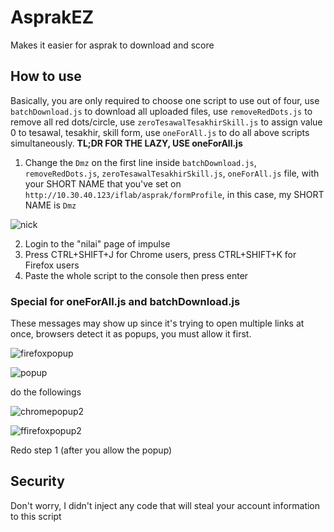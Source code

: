 # AsprakEZ
Makes it easier for asprak to download and score

## How to use
Basically, you are only required to choose one script to use out of four, use `batchDownload.js` to download all uploaded files, use `removeRedDots.js` to remove all red dots/circle, use `zeroTesawalTesakhirSkill.js` to assign value 0 to tesawal, tesakhir, skill form, use `oneForAll.js` to do all above scripts simultaneously. **TL;DR FOR THE LAZY, USE oneForAll.js**

1. Change the `Dmz` on the first line inside `batchDownload.js`, `removeRedDots.js`, `zeroTesawalTesakhirSkill.js`, `oneForAll.js` file, with your SHORT NAME that you've set on `http://10.30.40.123/iflab/asprak/formProfile`, in this case, my SHORT NAME is `Dmz`

![nick](https://user-images.githubusercontent.com/4760947/32130756-8522fa4a-bbc8-11e7-8e2d-b85e2885d485.png)

2. Login to the "nilai" page of impulse
3. Press CTRL+SHIFT+J for Chrome users, press CTRL+SHIFT+K for Firefox users
4. Paste the whole script to the console then press enter

### Special for oneForAll.js and batchDownload.js
These messages may show up since it's trying to open multiple links at once, browsers detect it as popups, you must allow it first.

![firefoxpopup](https://user-images.githubusercontent.com/4760947/32130562-d0365a08-bbc4-11e7-9af5-ce767afcd1de.png)

![popup](https://user-images.githubusercontent.com/4760947/32130563-d06864d0-bbc4-11e7-8897-b26c4bc77262.png)

do the followings

![chromepopup2](https://user-images.githubusercontent.com/4760947/32130560-cfcded1a-bbc4-11e7-86b9-bab41e9073e6.png)

![ffirefoxpopup2](https://user-images.githubusercontent.com/4760947/32130561-d0042f6a-bbc4-11e7-9442-ba8e4dafaa3f.png)

Redo step 1 (after you allow the popup)

## Security
Don't worry, I didn't inject any code that will steal your account information to this script
